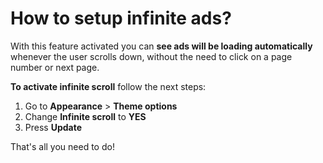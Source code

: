 # How to setup infinite ads?

 With this feature activated you can  **see ads will be loading automatically**  whenever the user scrolls down, without the need to click on a page number or next page.

**To activate infinite scroll**  follow the next steps:

1.  Go to  **Appearance**  >  **Theme options**
2.  Change  **Infinite scroll**  to  **YES**
3.  Press  **Update**

That's all you need to do!

